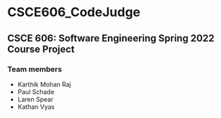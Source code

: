 # CSCE606_CodeJudge
## CSCE 606: Software Engineering Spring 2022 Course Project

### Team members
- Karthik Mohan Raj
- Paul Schade
- Laren Spear
- Kathan Vyas

